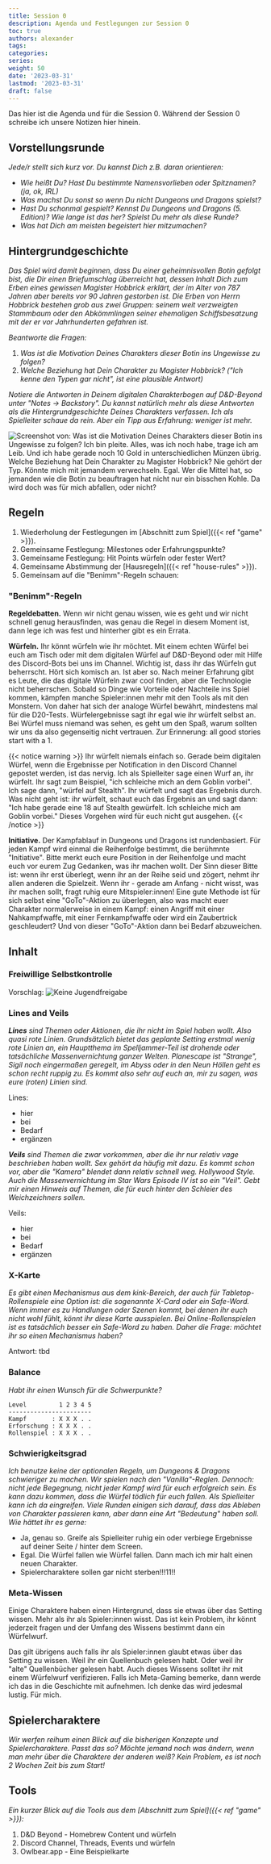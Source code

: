```yaml
---
title: Session 0
description: Agenda und Festlegungen zur Session 0
toc: true
authors: alexander
tags:
categories:
series:
weight: 50
date: '2023-03-31'
lastmod: '2023-03-31'
draft: false
---
```


Das hier ist die Agenda und für die Session 0. Während der Session 0 schreibe ich unsere Notizen hier hinein.

## Vorstellungsrunde

_Jede/r stellt sich kurz vor. Du kannst Dich z.B. daran orientieren:_

- _Wie heißt Du? Hast Du bestimmte Namensvorlieben oder Spitznamen? (ja, ok, IRL)_
- _Was machst Du sonst so wenn Du nicht Dungeons und Dragons spielst?_
- _Hast Du schonmal gespielt? Kennst Du Dungeons und Dragons (5. Edition)? Wie lange ist das her? Spielst Du mehr als diese Runde?_
- _Was hat Dich am meisten begeistert hier mitzumachen?_

## Hintergrundgeschichte

_Das Spiel wird damit beginnen, dass Du einer geheimnisvollen Botin gefolgt bist, die Dir einen Briefumschlag überreicht hat, dessen Inhalt Dich zum Erben eines gewissen Magister Hobbrick erklärt, der im Alter von 787 Jahren aber bereits vor 90 Jahren gestorben ist. Die Erben von Herrn Hobbrick bestehen grob aus zwei Gruppen: seinem weit verzweigten Stammbaum oder den Abkömmlingen seiner ehemaligen Schiffsbesatzung mit der er vor Jahrhunderten gefahren ist._

_Beantworte die Fragen:_

1. _Was ist die Motivation Deines Charakters dieser Botin ins Ungewisse zu folgen?_
2. _Welche Beziehung hat Dein Charakter zu Magister Hobbrick? ("Ich kenne den Typen gar nicht", ist eine plausible Antwort)_

_Notiere die Antworten in Deinem digitalen Charakterbogen auf D&D-Beyond unter "Notes -> Backstory". Du kannst natürlich mehr als diese Antworten als die Hintergrundgeschichte Deines Charakters verfassen. Ich als Spielleiter schaue da rein. Aber ein Tipp aus Erfahrung: weniger ist mehr._

![Screenshot von: Was ist die Motivation Deines Charakters dieser Botin ins Ungewisse zu folgen? Ich bin pleite. Alles, was ich noch habe, trage ich am Leib. Und ich habe gerade noch 10 Gold in unterschiedlichen Münzen übrig. Welche Beziehung hat Dein Charakter zu Magister Hobbrick? Nie gehört der Typ. Könnte mich mit jemandem verwechseln. Egal. Wer die Mittel hat, so jemanden wie die Botin zu beauftragen hat nicht nur ein bisschen Kohle. Da wird doch was für mich abfallen, oder nicht?](background-example.jpg)

## Regeln

1. Wiederholung der Festlegungen im [Abschnitt zum Spiel]({{< ref "game" >}}).
2. Gemeinsame Festlegung: Milestones oder Erfahrungspunkte?
3. Gemeinsame Festlegung: Hit Points würfeln oder fester Wert?
4. Gemeinsame Abstimmung der [Hausregeln]({{< ref "house-rules" >}}).
5. Gemeinsam auf die "Benimm"-Regeln schauen:

### "Benimm"-Regeln

**Regeldebatten.** Wenn wir nicht genau wissen, wie es geht und wir nicht schnell genug herausfinden, was genau die Regel in diesem Moment ist, dann lege ich was fest und hinterher gibt es ein Errata.

**Würfeln.** Ihr könnt würfeln wie ihr möchtet. Mit einem echten Würfel bei euch am Tisch oder mit dem digitalen Würfel auf D&D-Beyond oder mit Hilfe des Discord-Bots bei uns im Channel. Wichtig ist, dass ihr das Würfeln gut beherrscht. Hört sich komisch an. Ist aber so. Nach meiner Erfahrung gibt es Leute, die das digitale Würfeln zwar cool finden, aber die Technologie nicht beherrschen. Sobald so Dinge wie Vorteile oder Nachteile ins Spiel kommen, kämpfen manche Spieler:innen mehr mit den Tools als mit den Monstern. Von daher hat sich der analoge Würfel bewährt, mindestens mal für die D20-Tests. Würfelergebnisse sagt ihr egal wie ihr würfelt selbst an. Bei Würfel muss niemand was sehen, es geht um den Spaß, warum sollten wir uns da also gegenseitig nicht vertrauen. Zur Erinnerung: all good stories start with a 1.

{{< notice warning >}}
Ihr würfelt niemals einfach so. Gerade beim digitalen Würfel, wenn die Ergebnisse per Notification in den Discord Channel gepostet werden, ist das nervig. Ich als Spielleiter sage einen Wurf an, ihr würfelt. Ihr sagt zum Beispiel, "ich schleiche mich an dem Goblin vorbei". Ich sage dann, "würfel auf Stealth". Ihr würfelt und sagt das Ergebnis durch. Was nicht geht ist: ihr würfelt, schaut euch das Ergebnis an und sagt dann: "Ich habe gerade eine 18 auf Stealth gewürfelt. Ich schleiche mich am Goblin vorbei." Dieses Vorgehen wird für euch nicht gut ausgehen.
{{< /notice >}}

**Initiative.** Der Kampfablauf in Dungeons und Dragons ist rundenbasiert. Für jeden Kampf wird einmal die Reihenfolge bestimmt, die berühmnte "Initiative". Bitte merkt euch eure Position in der Reihenfolge und macht euch vor eurem Zug Gedanken, was ihr machen wollt. Der Sinn dieser Bitte ist: wenn ihr erst überlegt, wenn ihr an der Reihe seid und zögert, nehmt ihr allen anderen die Spielzeit. Wenn ihr - gerade am Anfang - nicht wisst, was ihr machen sollt, fragt ruhig eure Mitspieler:innen! Eine gute Methode ist für sich selbst eine "GoTo"-Aktion zu überlegen, also was macht euer Charakter normalerweise in einem Kampf: einen Angriff mit einer Nahkampfwaffe, mit einer Fernkampfwaffe oder wird ein Zaubertrick geschleudert? Und von dieser "GoTo"-Aktion dann bei Bedarf abzuweichen.

## Inhalt

### Freiwillige Selbstkontrolle

Vorschlag:
![Keine Jugendfreigabe](https://upload.wikimedia.org/wikipedia/commons/e/e8/FSK18.svg)

### Lines and Veils

_**Lines** sind Themen oder Aktionen, die ihr nicht im Spiel haben wollt. Also quasi rote Linien. Grundsätzlich bietet das geplante Setting erstmal wenig rote Linien an, ein Hauptthema im Spelljammer-Teil ist drohende oder tatsächliche Massenvernichtung ganzer Welten. Planescape ist "Strange", Sigil noch eingermaßen geregelt, im Abyss oder in den Neun Höllen geht es schon recht ruppig zu. Es kommt also sehr auf euch an, mir zu sagen, was eure (roten) Linien sind._

Lines:

* hier
* bei
* Bedarf
* ergänzen

_**Veils** sind Themen die zwar vorkommen, aber die ihr nur relativ vage beschrieben haben wollt. Sex gehört da häufig mit dazu. Es kommt schon vor, aber die "Kamera" blendet dann relativ schnell weg. Hollywood Style. Auch die Massenvernichtung im Star Wars Episode IV ist so ein "Veil". Gebt mir einen Hinweis auf Themen, die für euch hinter den Schleier des Weichzeichners sollen._

Veils:

* hier
* bei
* Bedarf
* ergänzen


### X-Karte

_Es gibt einen Mechanismus aus dem kink-Bereich, der auch für Tabletop-Rollenspiele eine Option ist: die sogenannte X-Card oder ein Safe-Word. Wenn immer es zu Handlungen oder Szenen kommt, bei denen ihr euch nicht wohl fühlt, könnt ihr diese Karte ausspielen. Bei Online-Rollenspielen ist es tatsächlich besser ein Safe-Word zu haben. Daher die Frage: möchtet ihr so einen Mechanismus haben?_

Antwort: tbd

### Balance

_Habt ihr einen Wunsch für die Schwerpunkte?_

```
Level         1 2 3 4 5
-----------------------
Kampf       : X X X . .
Erforschung : X X X . .
Rollenspiel : X X X . .
```

### Schwierigkeitsgrad

_Ich benutze keine der optionalen Regeln, um Dungeons & Dragons schwieriger zu machen. Wir spielen nach den "Vanilla"-Reglen. Dennoch: nicht jede Begegnung, nicht jeder Kampf wird für euch erfolgreich sein. Es kann dazu kommen, dass die Würfel tödlich für euch fallen. Als Spielleiter kann ich da eingreifen. Viele Runden einigen sich darauf, dass das Ableben von Charakter passieren kann, aber dann eine Art "Bedeutung" haben soll. Wie hättet ihr es gerne:_

- Ja, genau so. Greife als Spielleiter ruhig ein oder verbiege Ergebnisse auf deiner Seite / hinter dem Screen.
- Egal. Die Würfel fallen wie Würfel fallen. Dann mach ich mir halt einen neuen Charakter.
- Spielercharaktere sollen gar nicht sterben!!!11!!

### Meta-Wissen

Einige Charaktere haben einen Hintergrund, dass sie etwas über das Setting wissen. Mehr als ihr als Spieler:innen wisst. Das ist kein Problem, ihr könnt jederzeit fragen und der Umfang des Wissens bestimmt dann ein Würfelwurf.

Das gilt übrigens auch falls ihr als Spieler:innen glaubt etwas über das Setting zu wissen. Weil ihr ein Quellenbuch gelesen habt. Oder weil ihr "alte" Quellenbücher gelesen habt. Auch dieses Wissens solltet ihr mit einem Würfelwurf verifizieren. Falls ich Meta-Gaming bemerke, dann werde ich das in die Geschichte mit aufnehmen. Ich denke das wird jedesmal lustig. Für mich.

## Spielercharaktere

_Wir werfen reihum einen Blick auf die bisherigen Konzepte und Spielercharaktere. Passt das so? Möchte jemand noch was ändern, wenn man mehr über die Charaktere der anderen weiß? Kein Problem, es ist noch 2 Wochen Zeit bis zum Start!_

## Tools

_Ein kurzer Blick auf die Tools aus dem [Abschnitt zum Spiel]({{< ref "game" >}}):_

1. D&D Beyond - Homebrew Content und würfeln
2. Discord Channel, Threads, Events und würfeln
3. Owlbear.app - Eine Beispielkarte
